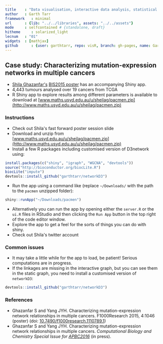 ```yaml
---
title    : "Data visualisation, interactive data analysis, statistical programming"
author   : Garth Tarr
framework   : minimal
url      : {lib: "../../libraries", assets: "../../assets"}
mode     : selfcontained # {standalone, draft}
hitheme     : solarized_light
lecnum   : "01"
widgets  : [mathjax]
github      : {user: garthtarr, repo: visR, branch: gh-pages, name: Garth Tarr}
---
```




## Case study: Characterizing mutation-expression networks in multiple cancers

- <a href="https://twitter.com/shazanfar">Shila Ghazanfar's</a>  [BIS2015 poster](http://f1000research.com/posters/4-1046) has an accompanying Shiny app.
- 4,443 tumours analysed over 19 cancers from TCGA
- R Shiny app to explore results among different parameters is available to download at [www.maths.usyd.edu.au/u/sheilag/pacmen.zip](http://www.maths.usyd.edu.au/u/sheilag/pacmen.zip)

### Instructions

- Check out Shila's fast forward poster session slide <a href="https://github.com/garthtarr/visR/blob/gh-pages/labs/02/BIS2015FF_Ghazanfar.pdf"><i class="fa fa-link"></i></a>
- Download and unzip from [www.maths.usyd.edu.au/u/sheilag/pacmen.zip](http://www.maths.usyd.edu.au/u/sheilag/pacmen.zip)
- Install a few R packages including customised version of D3network using:


```r
install.packages(c("shiny", "igraph", "WGCNA", "devtools"))
source("http://bioconductor.org/biocLite.R")
biocLite("impute")
devtools::install_github("garthtarr/networkD3")
```

- Run the app using a command like (replace `~/Downloads/` with the path to the `pacmen` unzipped folder):


```r
shiny::runApp("~/Downloads/pacmen")
```

- Alternatively you can run the app by opening either the `server.R` or the `ui.R` files in RStudio and then clicking the `Run App` button in the top right of the code editor window.
- Explore the app to get a feel for the sorts of things you can do with shiny.
- Check out Shila's twitter account <a href="https://twitter.com/shazanfar"><i class="fa fa-twitter"></i></a>

### Common issues

- It may take a little while for the app to load, be patient!  Serious computations are in progress.
- If the linkages are missing in the interactive graph, but you can see them in the static graph, you need to install a customised version of `networkD3`:


```r
devtools::install_github("garthtarr/networkD3")
```



### References

- Ghazanfar S and Yang JYH. Characterizing mutation-expression network relationships in multiple cancers. F1000Research 2015, 4:1046 (poster) (doi: [10.7490/f1000research.1110789.1](http://dx.doi.org/10.7490/f1000research.1110789.1))
- Ghazanfar S and Yang JYH. Characterizing mutation-expression network relationships in multiple cancers. _Computational Biology and Chemistry Special Issue for [APBC2016](http://www.sfasa.org/apbc2016/apbc2016.html)_ (in press).

